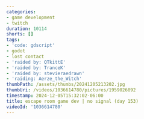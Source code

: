 ```yaml
---
categories:
- game development
- twitch
duration: 10114
shorts: []
tags:
- 'code: gdscript'
- godot
- lost contact
- 'raided by: QTkittE'
- 'raided by: TranceK'
- 'raided by: stevieraedrawn'
- 'raiding: Aerze_the_Witch'
thumbPath: /assets/thumbs/20241205213202.jpg
thumbUri: /videos/1036614780/pictures/1959026892
timestamp: 2024-12-05T15:32:02-06:00
title: escape room game dev | no signal (day 153)
videoId: '1036614780'
---
```

